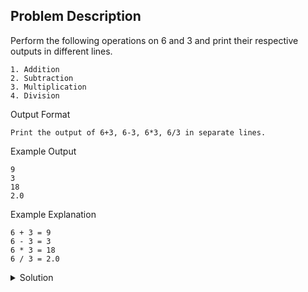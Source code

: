## Problem Description
Perform the following operations on 6 and 3 and print their respective outputs in different lines.
```
1. Addition
2. Subtraction
3. Multiplication
4. Division
```

Output Format
```
Print the output of 6+3, 6-3, 6*3, 6/3 in separate lines.
```

Example Output
```
9
3
18
2.0
```

Example Explanation
```
6 + 3 = 9
6 - 3 = 3
6 * 3 = 18
6 / 3 = 2.0
```

<details>
  <summary>Solution</summary>
    Solution is not yet added!